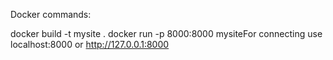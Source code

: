 Docker commands:

docker build -t mysite .
docker run -p 8000:8000 mysiteFor connecting use localhost:8000 or http://127.0.0.1:8000
